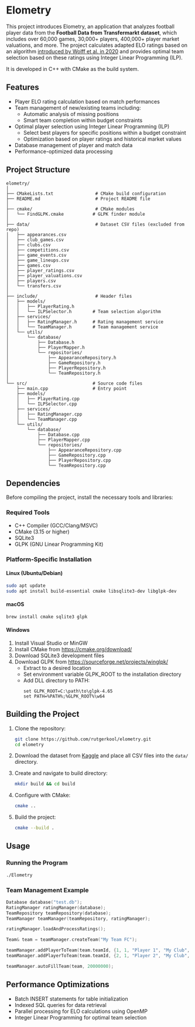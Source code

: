 # Elometry

This project introduces Elometry, an application that analyzes football player data from the **Football Data from Transfermarkt dataset**, which includes over 60,000 games, 30,000+ players, 400,000+ player market valuations, and more. The project calculates adapted ELO ratings based on an algorithm [introduced by Wolff et al. in 2020](https://www.researchgate.net/publication/346383793_A_football_player_rating_system) and provides optimal team selection based on these ratings using Integer Linear Programming (ILP).

It is developed in C++ with CMake as the build system. 

## **Features**
- Player ELO rating calculation based on match performances
- Team management of new/existing teams including:
   - Automatic analysis of missing positions
   - Smart team completion within budget constraints
- Optimal player selection using Integer Linear Programming (ILP)
  - Select best players for specific positions within a budget constraint
  - Optimization based on player ratings and historical market values
- Database management of player and match data
- Performance-optimized data processing

## **Project Structure**

```
elometry/
│
├── CMakeLists.txt                # CMake build configuration
├── README.md                     # Project README file
│
├── cmake/                        # CMake modules
│   └── FindGLPK.cmake           # GLPK finder module
│
├── data/                         # Dataset CSV files (excluded from repo)
│   ├── appearances.csv
│   ├── club_games.csv
│   ├── clubs.csv
│   ├── competitions.csv
│   ├── game_events.csv
│   ├── game_lineups.csv
│   ├── games.csv
│   ├── player_ratings.csv
│   ├── player_valuations.csv
│   ├── players.csv
│   └── transfers.csv
│
├── include/                      # Header files
│   ├── models/
│   │   ├── PlayerRating.h
│   │   └── ILPSelector.h        # Team selection algorithm
│   ├── services/
│   │   ├── RatingManager.h      # Rating management service
│   │   └── TeamManager.h        # Team management service
│   └── utils/
│       └── database/
│           ├── Database.h
│           ├── PlayerMapper.h
│           └── repositories/
│               ├── AppearanceRepository.h
│               ├── GameRepository.h
│               ├── PlayerRepository.h
│               └── TeamRepository.h
│
└── src/                         # Source code files
    ├── main.cpp                 # Entry point
    ├── models/
    │   ├── PlayerRating.cpp
    │   └── ILPSelector.cpp
    ├── services/
    │   ├── RatingManager.cpp
    │   └── TeamManager.cpp
    └── utils/
        └── database/
            ├── Database.cpp
            ├── PlayerMapper.cpp
            └── repositories/
                ├── AppearanceRepository.cpp
                ├── GameRepository.cpp
                ├── PlayerRepository.cpp
                └── TeamRepository.cpp
```

## **Dependencies**

Before compiling the project, install the necessary tools and libraries:

### **Required Tools**
- C++ Compiler (GCC/Clang/MSVC)
- CMake (3.15 or higher)
- SQLite3
- GLPK (GNU Linear Programming Kit)

### **Platform-Specific Installation**

#### **Linux (Ubuntu/Debian)**
```bash
sudo apt update
sudo apt install build-essential cmake libsqlite3-dev libglpk-dev
```

#### **macOS**
```bash
brew install cmake sqlite3 glpk
```

#### **Windows**
1. Install Visual Studio or MinGW
2. Install CMake from https://cmake.org/download/
3. Download SQLite3 development files
4. Download GLPK from https://sourceforge.net/projects/winglpk/
   - Extract to a desired location
   - Set environment variable GLPK_ROOT to the installation directory
   - Add DLL directory to PATH:
     ```batch
     set GLPK_ROOT=C:\path\to\glpk-4.65
     set PATH=%PATH%;%GLPK_ROOT%\w64
     ```

## **Building the Project**

1. Clone the repository:
   ```bash
   git clone https://github.com/rutgerkool/elometry.git
   cd elometry
   ```

2. Download the dataset from [Kaggle](https://www.kaggle.com/datasets/davidcariboo/player-scores) and place all CSV files into the `data/` directory.

3. Create and navigate to build directory:
   ```bash
   mkdir build && cd build
   ```

4. Configure with CMake:
   ```bash
   cmake ..
   ```

5. Build the project:
   ```bash
   cmake --build .
   ```

## **Usage**

### **Running the Program**
```bash
./Elometry
```

### **Team Management Example**
```cpp
Database database("test.db");
RatingManager ratingManager(database);
TeamRepository teamRepository(database);
TeamManager teamManager(teamRepository, ratingManager);

ratingManager.loadAndProcessRatings();

Team& team = teamManager.createTeam("My Team FC");

teamManager.addPlayerToTeam(team.teamId, {1, 1, "Player 1", "My Club", "Centre-Back", "Defender", "2026-06-30", 7000000, 10000000});
teamManager.addPlayerToTeam(team.teamId, {2, 1, "Player 2", "My Club", "Centre-Forward", "Attack", "2027-01-30", 4000000, 8000000});

teamManager.autoFillTeam(team, 20000000);  
```

## **Performance Optimizations**
- Batch INSERT statements for table initialization
- Indexed SQL queries for data retrieval
- Parallel processing for ELO calculations using OpenMP
- Integer Linear Programming for optimal team selection
